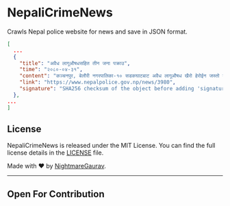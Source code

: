 # NepaliCrimeNews
Crawls Nepal police website for news and save in JSON format.

```json
[
  ...
  {
    "title": "अवैध लागूऔषधसहित तीन जना पक्राउ",
    "time": "२०८०-०४-३१",
    "content": "कञ्चनपुर, बेलौरी नगरपालिका-१० सडकघाटबाट अवैध लागूऔषध खैरो हेरोईन जस्तो देखिने पदार्थ ५ ग्राम ११ मिलिग्रामसहित २ जनालाई बुधबार बिहान प्रहरीले पक्राउ गरेको छ । पक्राउ पर्नेहरुमा बेदकोट नगरपालिका-९ सुन्दरपुर बस्ने ३० वर्षीय संजिव भण्डारी र २३ वर्षीय बिवेक साउँद रहेका छन् । उनीहरूले सु.प.प्र.०२-००३ प ३०८८ नम्बरको मोटरसाइकल डोर्‍याउँदै लगिरहेको अवस्थामा प्रहरी चौकी भुडाबाट खटिएको प्रहरीले जाँच गर्दा उक्त पदार्थ फेला पारी पक्राउ गरेको हो । मकवानपुर, हेटौंडा उपमहानगरपालिका-१५ स्थित सडकबाट अवैध लागूऔषध ब्राउनसुगर जस्तो देखिने पदार्थ करिब १ ग्राम ४ सय ९० मिलिग्राम, गाँजा करिब ७० ग्राम र नगद १६ हजार ५ सय रुपैयाँसहित सोही उपमहानगरपालिका-१५ फारलाईन बस्ने २९ वर्षीय विज्ञान लामालाई बुधबार दिउँसो प्रहरीले पक्राउ गरेको छ । विशेष सूचनाको आधारमा ईलाका प्रहरी कार्यालय पशुपतिनगरबाट खटिएको प्रहरीले उनलाई उक्त लागूऔषध र नगदसहित पक्राउ गरेको हो । दुबै घटनाका सम्बन्धमा प्रहरीले आवश्यक अनुसन्धान गरिरहेको छ ।",
    "link": "https://www.nepalpolice.gov.np/news/3980",
    "signature": "SHA256 checksum of the object before adding 'signature' key"
  },
...
]
```


## License
NepaliCrimeNews is released under the MIT License. You can find the full license details in the [LICENSE](LICENSE) file.

Made with ❤️ by [NightmareGaurav](https://github.com/nightmaregaurav).

---
Open For Contribution
---
